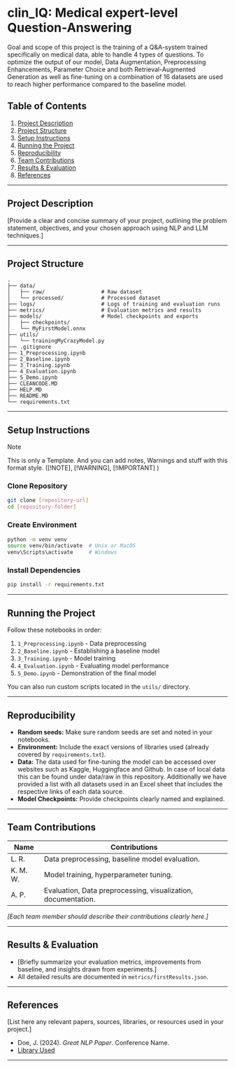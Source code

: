 # clin_IQ: Medical expert-level Question-Answering

Goal and scope of this project is the training of a Q&A-system trained specifically on medical data, able to handle 4 types of questions.
To optimize the output of our model, Data Augmentation, Preprocessing Enhancements, Parameter Choice and both Retrieval-Augmented Generation as well as fine-tuning on a combination of 16 datasets are used to reach higher performance compared to the baseline model. 

## Table of Contents

1. [Project Description](#project-description)
2. [Project Structure](#project-structure)
3. [Setup Instructions](#setup-instructions)
4. [Running the Project](#running-the-project)
5. [Reproducibility](#reproducibility)
6. [Team Contributions](#team-contributions)
7. [Results & Evaluation](#results--evaluation)
8. [References](#references)

---

## Project Description

[Provide a clear and concise summary of your project, outlining the problem statement, objectives, and your chosen approach using NLP and LLM techniques.]

---

## Project Structure

```
.
├── data/
│   ├── raw/                  # Raw dataset
│   └── processed/            # Processed dataset
├── logs/                     # Logs of training and evaluation runs
├── metrics/                  # Evaluation metrics and results
├── models/                   # Model checkpoints and exports
│   ├── checkpoints/
│   └── MyFirstModel.onnx
├── utils/
│   └── trainingMyCrazyModel.py
├── .gitignore
├── 1_Preprocessing.ipynb
├── 2_Baseline.ipynb
├── 3_Training.ipynb
├── 4_Evaluation.ipynb
├── 5_Demo.ipynb
├── CLEANCODE.MD
├── HELP.MD
├── README.MD
└── requirements.txt
```

---

## Setup Instructions

> [!NOTE]  
> This is only a Template. And you can add notes, Warnings and stuff with this format style. ([!NOTE], [!WARNING], [!IMPORTANT] )

### Clone Repository
```bash
git clone [repository-url]
cd [repository-folder]
```

### Create Environment
```bash
python -m venv venv
source venv/bin/activate  # Unix or MacOS
venv\Scripts\activate     # Windows
```

### Install Dependencies
```bash
pip install -r requirements.txt
```

---

## Running the Project

Follow these notebooks in order:
1. `1_Preprocessing.ipynb` - Data preprocessing
2. `2_Baseline.ipynb` - Establishing a baseline model
3. `3_Training.ipynb` - Model training
4. `4_Evaluation.ipynb` - Evaluating model performance
5. `5_Demo.ipynb` - Demonstration of the final model

You can also run custom scripts located in the `utils/` directory.

---

## Reproducibility

- **Random seeds:** Make sure random seeds are set and noted in your notebooks.
- **Environment:** Include the exact versions of libraries used (already covered by `requirements.txt`).
- **Data:** The data used for fine-tuning the model can be accessed over websites such as Kaggle, Huggingface and Github. In case of local data this can be found under data/raw in this repository. Additionally we have provided a list with all datasets used in an Excel sheet that includes the respective links of each data source.
- **Model Checkpoints:** Provide checkpoints clearly named and explained.

---

## Team Contributions

| Name              | Contributions                                  |
|-------------------|------------------------------------------------|
| L. R.| Data preprocessing, baseline model evaluation.|
| K. M. W.| Model training, hyperparameter tuning.|
| A. P.| Evaluation, Data preprocessing, visualization, documentation.|


*[Each team member should describe their contributions clearly here.]*

---

## Results & Evaluation

- [Briefly summarize your evaluation metrics, improvements from baseline, and insights drawn from experiments.]
- All detailed results are documented in `metrics/firstResults.json`.

---

## References

[List here any relevant papers, sources, libraries, or resources used in your project.]

- Doe, J. (2024). *Great NLP Paper*. Conference Name.
- [Library Used](https://example-library.com)

---
